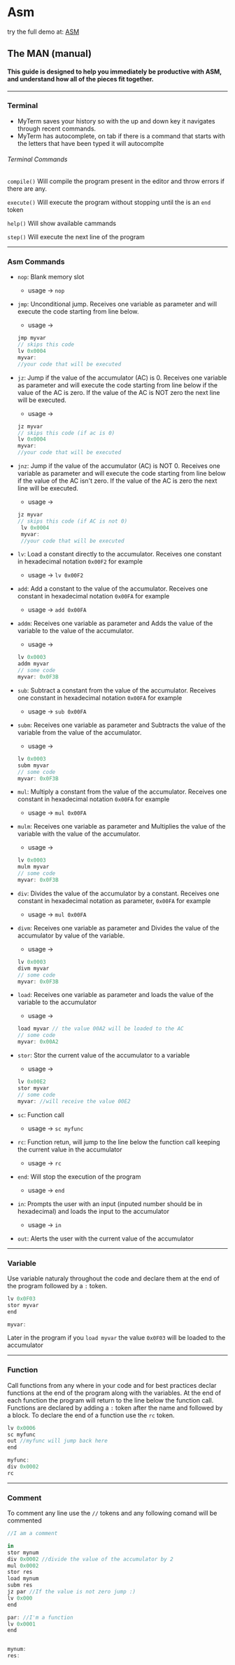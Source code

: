 # Asm

try the full demo at: [ASM](https://gzsig.io/vm-24bits/)

## The MAN (manual)

#### This guide is designed to help you immediately be productive with ASM, and understand how all of the pieces fit together.

---
### Terminal
* MyTerm saves your history so with the up and down key it navigates through recent commands.
* MyTerm has autocomplete, on tab if there is a command that starts with the letters that have been typed it will autocomplte

###### Terminal Commands

`compile()` Will compile the program present in the editor and throw errors if there are any. 

`execute()` Will execute the program without stopping until the is an `end` token

`help()` Will show available cammands

`step()` Will execute the next line of the program

---
### Asm Commands
  * `nop`: Blank memory slot
      * usage → `nop`

  * `jmp`: Unconditional jump. Receives one variable as parameter and will execute the code starting from  line below.
      * usage → 
      ```js
      jmp myvar
      // skips this code
      lv 0x0004
      myvar:
      //your code that will be executed
      ```

  * `jz`: Jump if the value of the accumulator (AC) is 0. Receives one variable as parameter and will execute the code starting from  line below if the value of the AC is zero. If the value of the AC is NOT zero the next line will be executed.
    * usage → 
    ```js
    jz myvar
    // skips this code (if ac is 0)
    lv 0x0004
    myvar:
    //your code that will be executed
    ```

  * `jnz`: Jump if the value of the accumulator (AC) is NOT 0. Receives one variable as parameter and will execute the code starting from  line below if the value of the AC isn't zero. If the value of the AC is zero the next line will be executed.
    * usage → 
    ```js
    jz myvar
    // skips this code (if AC is not 0)
     lv 0x0004
     myvar:
     //your code that will be executed
     ```

  * `lv`: Load a constant directly to the accumulator. Receives one constant in hexadecimal notation `0x00F2` for example
    * usage → `lv 0x00F2`

  * `add`: Add a constant to the value of the accumulator. Receives one constant in hexadecimal notation `0x00FA` for example
    * usage → `add 0x00FA`

  * `addm`: Receives one variable as parameter and Adds the value of the variable to the value of the accumulator. 
    * usage → 
    ```js
    lv 0x0003
    addm myvar
    // some code 
    myvar: 0x0F3B
    ```

  * `sub`: Subtract a constant from the value of the accumulator. Receives one constant in hexadecimal notation `0x00FA` for example
    * usage → `sub 0x00FA`

  * `subm`: Receives one variable as parameter and Subtracts the value of the variable from the value of the accumulator. 
    * usage → 
    ```js
    lv 0x0003
    subm myvar
    // some code 
    myvar: 0x0F3B
    ```

  * `mul`: Multiply a constant from the value of the accumulator. Receives one constant in hexadecimal notation `0x00FA` for example
    * usage → `mul 0x00FA`

  * `mulm`: Receives one variable as parameter and Multiplies the value of the variable with the value of the accumulator. 
    * usage → 
    ```js
    lv 0x0003
    mulm myvar
    // some code 
    myvar: 0x0F3B
    ```

  * `div`: Divides the value of the accumulator by a constant. Receives one constant in hexadecimal notation as parameter, `0x00FA` for example
    * usage → `mul 0x00FA`

  * `divm`: Receives one variable as parameter and Divides the value of the accumulator by value of the variable. 
    * usage → 
    ```js
    lv 0x0003
    divm myvar
    // some code 
    myvar: 0x0F3B
    ```

  * `load`: Receives one variable as parameter and loads the value of the variable to the accumulator
    * usage → 
    ```js
    load myvar // the value 00A2 will be loaded to the AC
    // some code
    myvar: 0x00A2
    ```

  * `stor`: Stor the current value of the accumulator to a variable
    * usage → 
    ```js
    lv 0x00E2
    stor myvar
    // some code
    myvar: //will receive the value 00E2
    ```
  * `sc`: Function call
      * usage → `sc myfunc`

  * `rc`: Function retun, will jump to the line below the function call keeping the current value in the accumulator
      * usage → `rc`

  * `end`: Will stop the execution of the program
    * usage → `end`

  * `in`: Prompts the user with an input (inputed number should be in hexadecimal) and loads the input to the accumulator
      * usage → `in`

  * `out`: Alerts the user with the current value of the accumulator 


---
### Variable
Use variable naturaly throughout the code and declare them at the end of the program followed by a `:` token.

```js
lv 0x0F03
stor myvar
end

myvar:
```
Later in the program if you `load myvar` the value `0x0F03` will be loaded to the accumulator

---
### Function
Call functions from any where in your code and for best practices declar functions at the end of the program along with the variables. At the end of each function the program will return to the line below the function call. Functions are declared by adding a `:` token after the name and followed by a block. To declare the end of a function use the `rc` token.

```js
lv 0x0006
sc myfunc
out //myfunc will jump back here
end

myfunc:
div 0x0002
rc
```

---
### Comment
To comment any line use the `//` tokens and any following comand will be commented
```js
//I am a comment

in
stor mynum
div 0x0002 //divide the value of the accumulator by 2
mul 0x0002
stor res
load mynum
subm res
jz par //If the value is not zero jump :)
lv 0x000
end

par: //I'm a function
lv 0x0001
end


mynum:
res:
```
